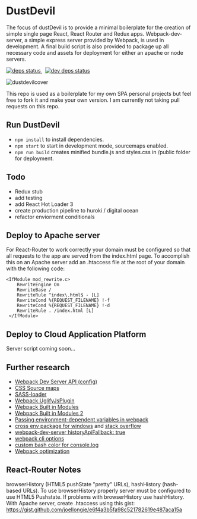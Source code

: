 # DustDevil
The focus of dustDevil is to provide a minimal boilerplate for the creation of simple single page React, React Router and Redux apps.  Webpack-dev-server, a simple express server provided by Webpack, is used in development.  A final build script is also provided to package up all necessary code and assets for deployment for either an apache or node servers.


<a href="https://david-dm.org/joellongie/dustDevil">
  <img src="https://david-dm.org/joellongie/dustDevil/status.svg" alt="deps status"/>
</a>&nbsp;
<a href="https://david-dm.org/joellongie/dustDevil#info=devDependencies">
  <img src="https://david-dm.org/joellongie/dustDevil/dev-status.svg" alt="dev deps status"/>
</a>

![dustdevilcover](https://cloud.githubusercontent.com/assets/2322863/18085982/89c3f5cc-6e62-11e6-95b2-40cf05c8c156.png)

This repo is used as a boilerplate for my own SPA personal projects but feel free to fork it and make your own version.  I am currently not taking pull requests on this repo.

## Run DustDevil
- <code>npm install</code> to install dependencies.
- <code>npm start</code> to start in development mode, sourcemaps enabled.
- <code>npm run build</code> creates minified bundle.js and styles.css in /public folder for deployment.


## Todo
- Redux stub
- add testing
- add React Hot Loader 3
- create production pipeline to huroki / digital ocean
- refactor enviorment conditionals

## Deploy to Apache server

For React-Router to work correctly your domain must be configured so that all requests to the app are served from the index.html page.  To accomplish this on an Apache server add an .htaccess file at the root of your domain with the following code:

    <IfModule mod_rewrite.c>
        RewriteEngine On
        RewriteBase /
        RewriteRule ^index\.html$ - [L]
        RewriteCond %{REQUEST_FILENAME} !-f
        RewriteCond %{REQUEST_FILENAME} !-d
        RewriteRule . /index.html [L]
     </IfModule>

## Deploy to Cloud Application Platform

Server script coming soon...

## Further research
- [Webpack Dev Server API (config)](https://webpack.github.io/docs/webpack-dev-server.html#api)
- [CSS Source maps](https://github.com/jtangelder/sass-loader#source-maps)
- [SASS-loader](https://github.com/jtangelder/sass-loader#source-maps)
- [Webpack UglifyJsPlugin](http://webpack.github.io/docs/list-of-plugins.html#uglifyjsplugin)
- [Webpack Built in Modules](http://webpack.github.io/docs/list-of-plugins.html)
- [Webpack Built in Modules 2](https://github.com/webpack/docs/wiki/list-of-plugins)
- [Passing environment-dependent variables in webpack](http://stackoverflow.com/questions/30030031/passing-environment-dependent-variables-in-webpack)
- [cross env package for windows](https://www.npmjs.com/package/cross-env) and [stack overflow](http://stackoverflow.com/questions/9249830/how-can-i-set-node-env-production-in-windows)
- [webpack-dev-server historyApiFallback: true](https://github.com/reactjs/react-router/issues/676)
- [webpack cli options](https://webpack.github.io/docs/cli.html)
- [custom bash color for console.log](https://help.ubuntu.com/community/CustomizingBashPrompt)
- [Webpack optimization](https://github.com/webpack/docs/wiki/optimization)


## React-Router Notes
browserHistory (HTML5 pushState "pretty" URLs), hashHistory (hash-based URLs).  To use browserHistory properly server must be configured to use HTML5 Pushstate.  If problems with browserHistory use hashHistory.  With Apache server, create .htaccess using this gist:  https://gist.github.com/joellongie/e6f4a3b5fa98c521782619e487aca15a
